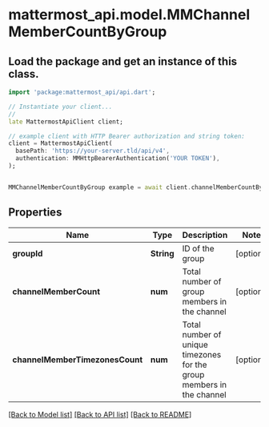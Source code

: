 # mattermost_api.model.MMChannelMemberCountByGroup

## Load the package and get an instance of this class.
```dart
import 'package:mattermost_api/api.dart';

// Instantiate your client...
//
late MattermostApiClient client;

// example client with HTTP Bearer authorization and string token:
client = MattermostApiClient(
  basePath: 'https://your-server.tld/api/v4',
  authentication: MMHttpBearerAuthentication('YOUR TOKEN'),
);


MMChannelMemberCountByGroup example = await client.channelMemberCountByGroup.FUNCTION_THAT_RETURNS_THIS_CLASS();

```

## Properties
Name | Type | Description | Notes
------------ | ------------- | ------------- | -------------
**groupId** | **String** | ID of the group | [optional] 
**channelMemberCount** | **num** | Total number of group members in the channel | [optional] 
**channelMemberTimezonesCount** | **num** | Total number of unique timezones for the group members in the channel | [optional] 

[[Back to Model list]](../GENERATED_README.md#documentation-for-models) [[Back to API list]](../GENERATED_README.md#documentation-for-api-endpoints) [[Back to README]](../GENERATED_README.md)


